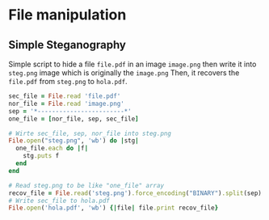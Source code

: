 # File manipulation

## Simple Steganography
Simple script to hide a file `file.pdf` in an image `image.png` then write it into `steg.png` image which is originally the `image.png`
Then, it recovers the `file.pdf` from `steg.png` to `hola.pdf`.

```ruby
sec_file = File.read 'file.pdf'
nor_file = File.read 'image.png'
sep = '*------------------------*'
one_file = [nor_file, sep, sec_file]

# Wirte sec_file, sep, nor_file into steg.png
File.open("steg.png", 'wb') do |stg|
  one_file.each do |f|
    stg.puts f
  end
end

# Read steg.png to be like "one_file" array
recov_file = File.read('steg.png').force_encoding("BINARY").split(sep).last
# Write sec_file to hola.pdf
File.open('hola.pdf', 'wb') {|file| file.print recov_file}
```


